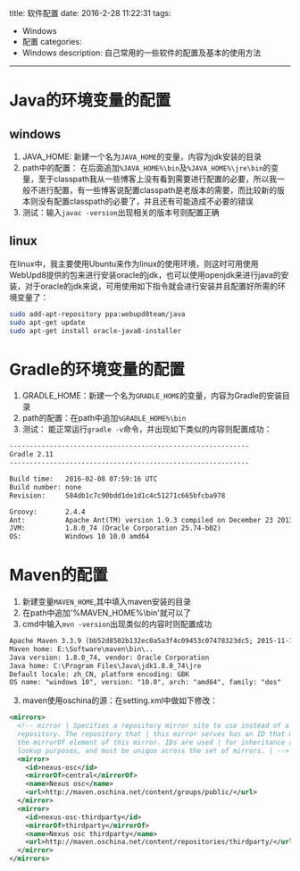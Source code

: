 title: 软件配置
date: 2016-2-28 11:22:31
tags:
- Windows
- 配置
categories:
- Windows
description: 自己常用的一些软件的配置及基本的使用方法
---
# Java的环境变量的配置  
## windows  
1. JAVA_HOME: 新建一个名为`JAVA_HOME`的变量，内容为jdk安装的目录
2. path中的配置：
在后面追加`%JAVA_HOME%\bin`及`%JAVA_HOME%\jre\bin`的变量，至于classpath我从一些博客上没有看到需要进行配置的必要，所以我一般不进行配置，有一些博客说配置classpath是老版本的需要，而比较新的版本则没有配置classpath的必要了，并且还有可能造成不必要的错误
3. 测试：输入`javac -version`出现相关的版本号则配置正确

## linux  
在linux中，我主要使用Ubuntu来作为linux的使用环境，则这时可用使用WebUpd8提供的包来进行安装oracle的jdk，也可以使用openjdk来进行java的安装，对于oracle的jdk来说，可用使用如下指令就会进行安装并且配置好所需的环境变量了：
```bash
sudo add-apt-repository ppa:webupd8team/java
sudo apt-get update
sudo apt-get install oracle-java8-installer
```

# Gradle的环境变量的配置
1. GRADLE_HOME：新建一个名为`GRADLE_HOME`的变量，内容为Gradle的安装目录
2. path的配置：在path中追加`%GRADLE_HOME%\bin`
3. 测试： 能正常运行`gradle -v`命令，并出现如下类似的内容则配置成功：
```txt
------------------------------------------------------------
Gradle 2.11
------------------------------------------------------------

Build time:   2016-02-08 07:59:16 UTC
Build number: none
Revision:     584db1c7c90bdd1de1d1c4c51271c665bfcba978

Groovy:       2.4.4
Ant:          Apache Ant(TM) version 1.9.3 compiled on December 23 2013
JVM:          1.8.0_74 (Oracle Corporation 25.74-b02)
OS:           Windows 10 10.0 amd64
```
# Maven的配置
1. 新建变量`MAVEN_HOME`,其中填入maven安装的目录
2. 在path中追加'%MAVEN_HOME%\bin'就可以了
3. cmd中输入`mvn -version`出现类似的内容时则配置成功
```txt
Apache Maven 3.3.9 (bb52d8502b132ec0a5a3f4c09453c07478323dc5; 2015-11-11T00:41:47+08:00)
Maven home: E:\Software\maven\bin\..
Java version: 1.8.0_74, vendor: Oracle Corporation
Java home: C:\Program Files\Java\jdk1.8.0_74\jre
Default locale: zh_CN, platform encoding: GBK
OS name: "windows 10", version: "10.0", arch: "amd64", family: "dos"
```
3. maven使用oschina的源：在setting.xml中做如下修改：
```xml
<mirrors>
  <!-- mirror | Specifies a repository mirror site to use instead of a given
  repository. The repository that | this mirror serves has an ID that matches
  the mirrorOf element of this mirror. IDs are used | for inheritance and direct
  lookup purposes, and must be unique across the set of mirrors. | -->
  <mirror>
    <id>nexus-osc</id>
    <mirrorOf>central</mirrorOf>
    <name>Nexus osc</name>
    <url>http://maven.oschina.net/content/groups/public/</url>
  </mirror>
  <mirror>
    <id>nexus-osc-thirdparty</id>
    <mirrorOf>thirdparty</mirrorOf>
    <name>Nexus osc thirdparty</name>
    <url>http://maven.oschina.net/content/repositories/thirdparty/</url>
  </mirror>
</mirrors>
```
